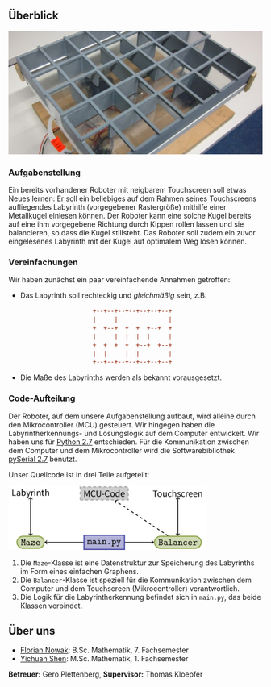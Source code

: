 Überblick
---------

![Roboter](resources/robot.jpg)

### Aufgabenstellung

Ein bereits vorhandener Roboter mit neigbarem Touchscreen soll etwas Neues lernen: Er soll ein beliebiges auf dem Rahmen seines Touchscreens aufliegendes Labyrinth (vorgegebener Rastergröße) mithilfe einer Metallkugel einlesen können. Der Roboter kann eine solche Kugel bereits auf eine ihm vorgegebene Richtung durch Kippen rollen lassen und sie balancieren, so dass die Kugel stillsteht. Das Roboter soll zudem ein zuvor eingelesenes Labyrinth mit der Kugel auf optimalem Weg lösen können.

### Vereinfachungen

Wir haben zunächst ein paar vereinfachende Annahmen getroffen:

- Das Labyrinth soll rechteckig und *gleichmäßig* sein, z.B:

  ```ini
                      +--+--+--+--+--+--+--+
                      |     |              |
                      +  +--+  +  +  +--+  +
                      |     |  |  |  |     |
                      +  +  +  +  +--+  +--+
                      |  |     |  |        |
                      +--+--+--+--+--+--+--+
  ```
- Die Maße des Labyrinths werden als bekannt vorausgesetzt.

### Code-Aufteilung

Der Roboter, auf dem unsere Aufgabenstellung aufbaut, wird alleine durch den Mikrocontroller (MCU) gesteuert. Wir hingegen haben die Labyrintherkennungs- und Lösungslogik auf dem Computer entwickelt. Wir haben uns für [Python 2.7](http://python.org) entschieden. Für die Kommunikation zwischen dem Computer und dem Mikrocontroller wird die Softwarebibliothek [pySerial 2.7](http://pyserial.sourceforge.net/) benutzt.

Unser Quellcode ist in drei Teile aufgeteilt:

![Code-Aufteilung](resources/code.png)

1. Die `Maze`-Klasse ist eine Datenstruktur zur Speicherung des Labyrinths im Form eines einfachen Graphens.
2. Die `Balancer`-Klasse ist speziell für die Kommunikation zwischen dem Computer und dem Touchscreen (Mikrocontroller) verantwortlich.
3. Die Logik für die Labyrintherkennung befindet sich in `main.py`, das beide Klassen verbindet.

Über uns
--------

* [Florian Nowak](https://github.com/flo7210): B.Sc. Mathematik, 7. Fachsemester
* [Yichuan Shen](https://github.com/yishn): M.Sc. Mathematik, 1. Fachsemester

**Betreuer:** Gero Plettenberg, **Supervisor:** Thomas Kloepfer